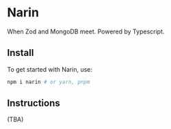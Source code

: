 # Narin

When Zod and MongoDB meet. Powered by Typescript.


## Install

To get started with Narin, use:

```bash
npm i narin # or yarn, pnpm
```

## Instructions
(TBA)